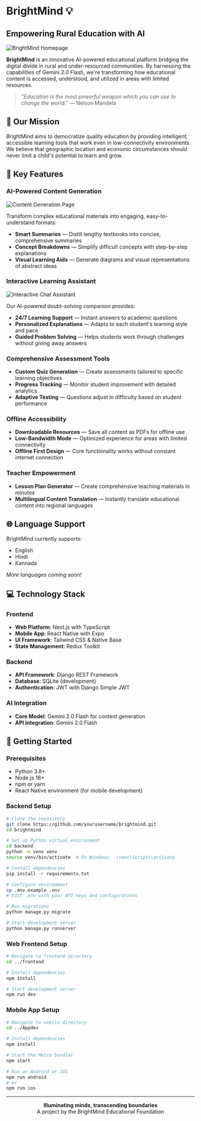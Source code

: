 # BrightMind 💡
## Empowering Rural Education with AI

![BrightMind Homepage]()

**BrightMind** is an innovative AI-powered educational platform bridging the digital divide in rural and under-resourced communities. By harnessing the capabilities of Gemini 2.0 Flash, we're transforming how educational content is accessed, understood, and utilized in areas with limited resources.

> *"Education is the most powerful weapon which you can use to change the world."* — Nelson Mandela

## 🌟 Our Mission

BrightMind aims to democratize quality education by providing intelligent, accessible learning tools that work even in low-connectivity environments. We believe that geographic location and economic circumstances should never limit a child's potential to learn and grow.

## 🚀 Key Features

### AI-Powered Content Generation

![Content Generation Page]()

Transform complex educational materials into engaging, easy-to-understand formats:
- **Smart Summaries** — Distill lengthy textbooks into concise, comprehensive summaries
- **Concept Breakdowns** — Simplify difficult concepts with step-by-step explanations
- **Visual Learning Aids** — Generate diagrams and visual representations of abstract ideas

### Interactive Learning Assistant

![Interactive Chat Assistant](https://via.placeholder.com/800x500?text=Interactive+Learning+Assistant)

Our AI-powered doubt-solving companion provides:
- **24/7 Learning Support** — Instant answers to academic questions
- **Personalized Explanations** — Adapts to each student's learning style and pace
- **Guided Problem Solving** — Helps students work through challenges without giving away answers

### Comprehensive Assessment Tools
- **Custom Quiz Generation** — Create assessments tailored to specific learning objectives
- **Progress Tracking** — Monitor student improvement with detailed analytics
- **Adaptive Testing** — Questions adjust in difficulty based on student performance

### Offline Accessibility
- **Downloadable Resources** — Save all content as PDFs for offline use
- **Low-Bandwidth Mode** — Optimized experience for areas with limited connectivity
- **Offline First Design** — Core functionality works without constant internet connection

### Teacher Empowerment
- **Lesson Plan Generator** — Create comprehensive teaching materials in minutes
- **Multilingual Content Translation** — Instantly translate educational content into regional languages

## 🌐 Language Support

BrightMind currently supports:
- English
- Hindi
- Kannada

*More languages coming soon!*

## 💻 Technology Stack

### Frontend
- **Web Platform**: Next.js with TypeScript
- **Mobile App**: React Native with Expo
- **UI Framework**: Tailwind CSS & Native Base
- **State Management**: Redux Toolkit

### Backend
- **API Framework**: Django REST Framework
- **Database**: SQLite (development)
- **Authentication**: JWT with Django Simple JWT

### AI Integration
- **Core Model**: Gemini 2.0 Flash for content generation
- **API Integration**: Gemini 2.0 Flash

## 🚀 Getting Started

### Prerequisites
- Python 3.8+
- Node.js 16+
- npm or yarn
- React Native environment (for mobile development)

### Backend Setup
```bash
# Clone the repository
git clone https://github.com/yourusername/brightmind.git
cd brightmind

# Set up Python virtual environment
cd backend
python -m venv venv
source venv/bin/activate  # On Windows: .\venv\Scripts\activate

# Install dependencies
pip install -r requirements.txt

# Configure environment
cp .env.example .env
# Edit .env with your API keys and configurations

# Run migrations
python manage.py migrate

# Start development server
python manage.py runserver
```

### Web Frontend Setup
```bash
# Navigate to frontend directory
cd ../frontend

# Install dependencies
npm install

# Start development server
npm run dev
```

### Mobile App Setup
```bash
# Navigate to mobile directory
cd ../Appdev

# Install dependencies
npm install

# Start the Metro bundler
npm start

# Run on Android or iOS
npm run android
# or
npm run ios
```

---

<p align="center">
  <b>Illuminating minds, transcending boundaries</b><br>
  A project by the BrightMind Educational Foundation
</p>
